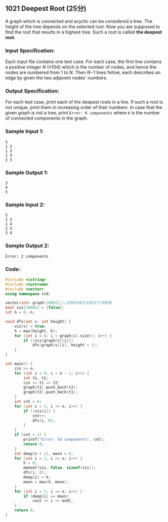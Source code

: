## **1021** **Deepest Root** (25分)

A graph which is connected and acyclic can be considered a tree. The height of the tree depends on the selected root. Now you are supposed to find the root that results in a highest tree. Such a root is called **the deepest root**.

### Input Specification:

Each input file contains one test case. For each case, the first line contains a positive integer *N* (≤104) which is the number of nodes, and hence the nodes are numbered from 1 to *N*. Then *N*−1 lines follow, each describes an edge by given the two adjacent nodes' numbers.

### Output Specification:

For each test case, print each of the deepest roots in a line. If such a root is not unique, print them in increasing order of their numbers. In case that the given graph is not a tree, print `Error: K components` where `K` is the number of connected components in the graph.

### Sample Input 1:

```in
5
1 2
1 3
1 4
2 5
```

### Sample Output 1:

```out
3
4
5
```

### Sample Input 2:

```in
5
1 3
1 4
2 5
3 4
```

### Sample Output 2:

```out
Error: 2 components
```

### Code:

```c++
#include <cstring>
#include <iostream>
#include <vector>
using namespace std;

vector<int> graph[10001];//这种存储方式相当于邻接表
bool vis[10001] = {false};
int h = 0, n;

void dfs(int v, int height) {
    vis[v] = true;
    h = max(height, h);
    for (int i = 0; i < graph[v].size(); i++) {
        if (!vis[graph[v][i]])
            dfs(graph[v][i], height + 1);
    }
}

int main() {
    cin >> n;
    for (int i = 0; i < n - 1; i++) {
        int t1, t2;
        cin >> t1 >> t2;
        graph[t1].push_back(t2);
        graph[t2].push_back(t1);
    }
    int cnt = 0;
    for (int i = 1; i <= n; i++) {
        if (!vis[i]) {
            cnt++;
            dfs(i, 0);
        }
    }
    if (cnt > 1) {
        printf("Error: %d components", cnt);
        return 0;
    }
    int deep[n + 1], maxn = 0;
    for (int i = 1; i <= n; i++) {
        h = 0;
        memset(vis, false, sizeof(vis));
        dfs(i, 0);
        deep[i] = h;
        maxn = max(h, maxn);
    }
    for (int i = 1; i <= n; i++) {
        if (deep[i] == maxn)
            cout << i << endl;
    }
    return 0;
}
```

